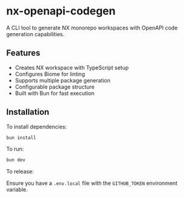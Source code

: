 # nx-openapi-codegen

A CLI tool to generate NX monorepo workspaces with OpenAPI code generation capabilities.

## Features

- Creates NX workspace with TypeScript setup
- Configures Biome for linting
- Supports multiple package generation
- Configurable package structure
- Built with Bun for fast execution

## Installation

To install dependencies:

```bash
bun install
```

To run:

```bash
bun dev
```

To release:

Ensure you have a `.env.local` file with the `GITHUB_TOKEN` environment variable.
